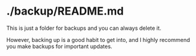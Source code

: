 # ./backup/README.md

This is just a folder for backups and you can always delete it.

However, backing up is a good habit to get into, and I highly recommend you make backups for important updates.


